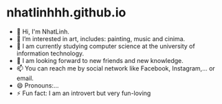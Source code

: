 # nhatlinhhh.github.io
- 👋 Hi, I'm NhatLinh.
- 👀 I’m interested in art, includes: painting, music and cinima.
- 🌱 I am currently studying computer science at the university of information technology.
- 💞️ I am looking forward to new friends and new knowledge.
- 📫 You can reach me by social network like Facebook, Instagram,... or email.
- 😄 Pronouns:...
- ⚡ Fun fact: I am an introvert but very fun-loving
